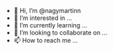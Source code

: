 - 👋 Hi, I’m @nagymartinn
- 👀 I’m interested in ...
- 🌱 I’m currently learning ...
- 💞️ I’m looking to collaborate on ...
- 📫 How to reach me ...

<!---
nagymartinn/nagymartinn is a ✨ special ✨ repository because its `README.md` (this file) appears on your GitHub profile.
You can click the Preview link to take a look at your changes.
--->
